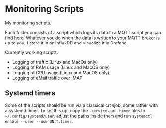 # Monitoring Scripts

My monitoring scripts.

Each folder consists of a script which logs its data to a MQTT script you can find [here](https://github.com/wasmitnetzen/mqttsend). Whatever you do when the data is written to your MQTT broker is up to you, I store it in an InfluxDB and visualize it in Grafana.

Currently working scripts:
* Logging of traffic (Linux and MacOs only)
* Logging of RAM usage (Linux and MacOS only)
* Logging of CPU usage (Linux and MacOS only)
* Logging of eMail traffic over IMAP

## Systemd timers

Some of the scripts should be run via a classical cronjob, some rather with a systemd timer. To set this up, copy the `.service` and `.timer` files to `~/.config/systemd/user`, adjust the paths inside them and run `systemctl enable --user --now UNIT.timer`.
